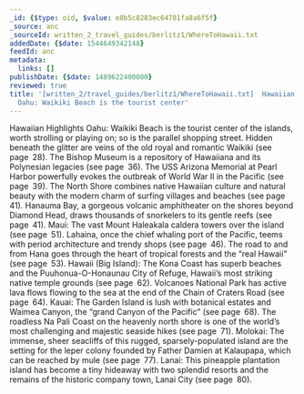 ```yaml
---
_id: {$type: oid, $value: e8b5c8283ec64781fa8a6f5f}
_source: anc
_sourceId: written_2_travel_guides/berlitz1/WhereToHawaii.txt
addedDate: {$date: 1544649342148}
feedId: anc
metadata:
  links: []
publishDate: {$date: 1489622400000}
reviewed: true
title: '[written_2/travel_guides/berlitz1/WhereToHawaii.txt]  Hawaiian Highlights
  Oahu: Waikiki Beach is the tourist center'
---
```






Hawaiian Highlights
<geo  id='5851609'>Oahu</geo>: <geo  id='5854384'>Waikiki Beach</geo> is the tourist center of the islands,
worth strolling or playing on; so is the parallel shopping street.
Hidden beneath the glitter are veins of the old royal and romantic
<geo  id='5854380'>Waikiki</geo> (see page 28).
<ignore  id='undefined'>The Bishop Museum</ignore> is a repository of Hawaiiana and its
Polynesian legacies (see page 36).
The <geo  id='5853844'>USS Arizona Memorial</geo> at Pearl Harbor powerfully evokes
the outbreak of World War II in the Pacific (see page 39).
The North Shore combines native Hawaiian culture and natural
beauty with the modern charm of surfing villages and beaches (see
page 41).
<geo  id='5855657'>Hanauma Bay</geo>, a gorgeous volcanic amphitheater on the shores
beyond <geo  id='5855648'>Diamond Head</geo>, draws thousands of snorkelers to its gentle reefs
(see page 41).
<geo  id='5850871'>Maui</geo>: The vast <ignore  id='undefined'>Mount Haleakala caldera</ignore> towers over the
island (see page 51).
<geo  id='5849996'>Lahaina</geo>, once the chief whaling port of the Pacific, teems
with period architecture and trendy shops (see page 46).
The road to and from Hana goes through the heart of tropical
forests and the “real <geo  id='5855797'>Hawaii</geo>” (see page 53).
<geo  id='5855797'>Hawaii</geo> (<geo  id='5855799'>Big Island</geo>): The <ignore  id='undefined'>Kona Coast</ignore> has superb beaches and
the <ignore  id='undefined'>Puuhonua-O-Honaunau City of Refuge</ignore>, <geo  id='5855797'>Hawaii</geo>’s most striking native
temple grounds (see page 62).
<geo  id='5855796'>Volcanoes National Park</geo> has active lava flows flowing to
the sea at the end of the <ignore  id='undefined'>Chain of Craters Road</ignore> (see page 64).
<geo  id='5848514'>Kauai</geo>: The Garden Island is lush with botanical estates and
<geo  id='5854570'>Waimea Canyon</geo>, the “grand Canyon of the Pacific” (see page 68).
The roadless <ignore  id='undefined'>Na Pali Coast</ignore> on the heavenly north shore is
one of the world’s most challenging and majestic seaside hikes (see
page 71).
<geo  id='5851218'>Molokai</geo>: The immense, sheer seacliffs of this rugged,
sparsely-populated island are the setting for the leper colony founded
by Father Damien at <geo  id='5847785'>Kalaupapa</geo>, which can be reached by mule (see
page 77).
<geo  id='5850056'>Lanai</geo>: This pineapple plantation island has become a tiny
hide­away with two splendid resorts and the remains of the historic
company town, <geo  id='5850059'>Lanai City</geo> (see page 80).



